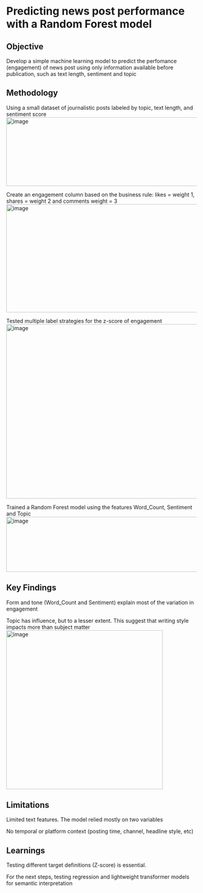 # Predicting news post performance with a Random Forest model

## Objective
Develop a simple machine learning model to predict the perfomance (engagement) of news post using only information available before publication, such as text length, sentiment and topic

## Methodology
Using a small dataset of journalistic posts labeled by topic, text length, and sentiment score
<img width="766" height="181" alt="image" src="https://github.com/user-attachments/assets/ae3c2878-da09-455d-ba97-379c0218b7f6" />

Create an engagement column based on the business rule: likes = weight 1, shares = weight 2 and comments weight = 3
<img width="653" height="285" alt="image" src="https://github.com/user-attachments/assets/ccccccce-bc84-48fd-ae3a-d6ab6e5457ea" />

Tested multiple label strategies for the z-score of engagement
<img width="826" height="460" alt="image" src="https://github.com/user-attachments/assets/a58f934e-fc97-491a-8743-3bd141302119" />

Trained a Random Forest model using the features Word_Count, Sentiment and Topic
<img width="583" height="145" alt="image" src="https://github.com/user-attachments/assets/b62f00e4-57a3-41b8-8159-08d557569935" />

## Key Findings
Form and tone (Word_Count and Sentiment) explain most of the variation in engagement

Topic has influence, but to a lesser extent. This suggest that writing style impacts more than subject matter
<img width="414" height="419" alt="image" src="https://github.com/user-attachments/assets/d163d7b9-301a-49b1-ba42-ba9f36e155e5" />

## Limitations
Limited text features. The model relied mostly on two variables

No temporal or platform context (posting time, channel, headline style, etc)

## Learnings
Testing different target definitions (Z-score) is essential.

For the next steps, testing regression and lightweight transformer models for semantic interpretation
